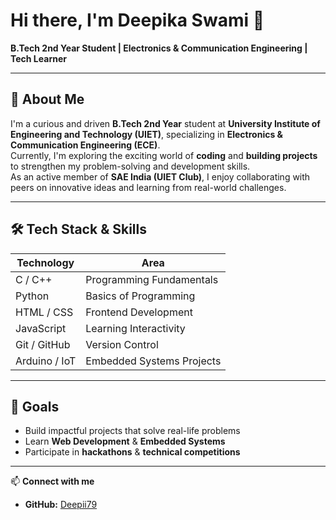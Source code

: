 # Hi there, I'm Deepika Swami 👋

**B.Tech 2nd Year Student | Electronics & Communication Engineering | Tech Learner**

---

## 🚀 About Me
I'm a curious and driven **B.Tech 2nd Year** student at **University Institute of Engineering and Technology (UIET)**, specializing in **Electronics & Communication Engineering (ECE)**.  
Currently, I'm exploring the exciting world of **coding** and **building projects** to strengthen my problem-solving and development skills.  
As an active member of **SAE India (UIET Club)**, I enjoy collaborating with peers on innovative ideas and learning from real-world challenges.

---

## 🛠 Tech Stack & Skills
| Technology | Area |
|------------|------|
| C / C++    | Programming Fundamentals |
| Python     | Basics of Programming |
| HTML / CSS | Frontend Development |
| JavaScript | Learning Interactivity |
| Git / GitHub | Version Control |
| Arduino / IoT | Embedded Systems Projects |

---

## 🎯 Goals
- Build impactful projects that solve real-life problems  
- Learn **Web Development** & **Embedded Systems**  
- Participate in **hackathons** & **technical competitions**  

---

📫 **Connect with me**  
- **GitHub:** [Deepii79](https://github.com/Deepii79)
